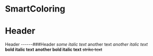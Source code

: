 # SmartColoring
Header
======
Header
------###Header
*some italic text* another text _another italic text_
__bold italic text__ **another bold italic text**
~~strike text~~
